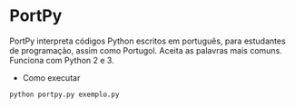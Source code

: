 # PortPy
PortPy interpreta códigos Python escritos em português, para estudantes de programação, assim como Portugol.
Aceita as palavras mais comuns. Funciona com Python 2 e 3.

* Como executar
```
python portpy.py exemplo.py
